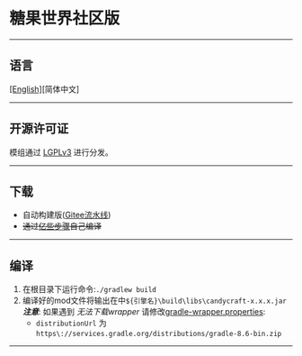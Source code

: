 # 糖果世界社区版

<hr>

## 语言

[[English]](README.md)[简体中文]

<hr>

## 开源许可证

模组通过 [LGPLv3](LICENSE) 进行分发。

<hr>

## 下载

- 自动构建版([Gitee流水线](.docs/autobuild_gitee.md))
- ~~通过[亿些步骤](#编译)自己编译~~

<hr>

## 编译

1. 在根目录下运行命令:`./gradlew build`
2. 编译好的mod文件将输出在中`${引擎名}\build\libs\candycraft-x.x.x.jar`
   ***注意***: 如果遇到 *无法下载wrapper*
   请修改[gradle-wrapper.properties](gradle/wrapper/gradle-wrapper.properties):
    - `distributionUrl` 为 `https\://services.gradle.org/distributions/gradle-8.6-bin.zip`

<hr>
